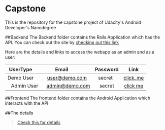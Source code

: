 # Capstone
This is the repository for the capstone project of Udacity's Android Developer's Nanodegree

##Backend
The Backend folder contains the Rails Application which has the API. You can check out the site by [checking out this link](https://anunciar-backend.herokuapp.com)

Here are the details and links to access the webapp as an admin and as a user:

| UserType        | Email           | Password  | Link                                                   |
|:---------------:|:---------------:|:---------:|:------------------------------------------------------:|
| Demo User       | user@demo.com   | secret    |[click_me](https://anunciar-backend.herokuapp.com)      |
| Admin User      | admin@demo.com  | secret    |[click me](https://anunciar-backend.herokuapp.com/admin)|

##Frontend
The frontend folder contains the Android Application which interacts with the API


##The details

>[Check this for details](..Capstone_Anunciar.pdf)
